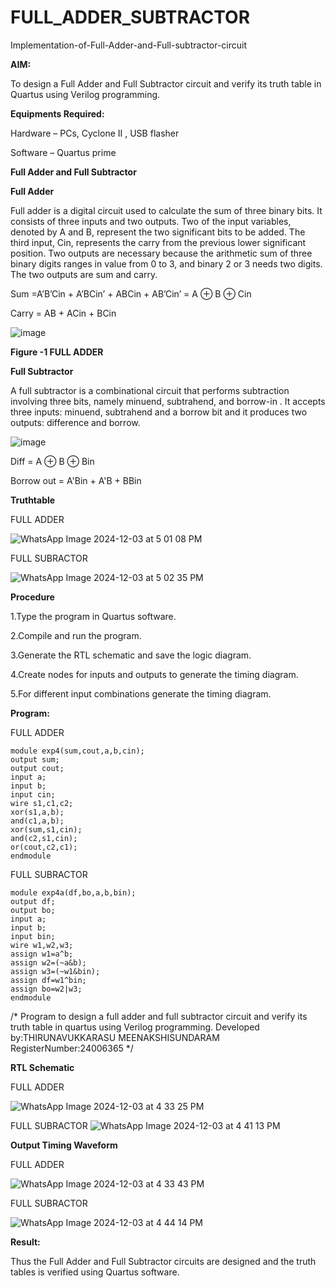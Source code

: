 # FULL_ADDER_SUBTRACTOR

Implementation-of-Full-Adder-and-Full-subtractor-circuit

**AIM:**

To design a Full Adder and Full Subtractor circuit and verify its truth table in Quartus using Verilog programming.

**Equipments Required:**

Hardware – PCs, Cyclone II , USB flasher

Software – Quartus prime

**Full Adder and Full Subtractor**

**Full Adder**

Full adder is a digital circuit used to calculate the sum of three binary bits. It consists of three inputs and two outputs. Two of the input variables, denoted by A and B, represent the two significant bits to be added. The third input, Cin, represents the carry from the previous lower significant position. Two outputs are necessary because the arithmetic sum of three binary digits ranges in value from 0 to 3, and binary 2 or 3 needs two digits. The two outputs are sum and carry.

Sum =A’B’Cin + A’BCin’ + ABCin + AB’Cin’ = A ⊕ B ⊕ Cin 

Carry = AB + ACin + BCin

![image](https://github.com/naavaneetha/FULL_ADDER_SUBTRACTOR/assets/154305477/0f30ba51-5ffb-4198-845f-18e054f675e7)

**Figure -1 FULL ADDER**

**Full Subtractor**

A full subtractor is a combinational circuit that performs subtraction involving three bits, namely minuend, subtrahend, and borrow-in . It accepts three inputs: minuend, subtrahend and a borrow bit and it produces two outputs: difference and borrow.

![image](https://github.com/naavaneetha/FULL_ADDER_SUBTRACTOR/assets/154305477/02b24f51-ab51-4304-9ad6-7b81ffc1ead5)

Diff = A ⊕ B ⊕ Bin 

Borrow out = A'Bin + A'B + BBin

**Truthtable**


FULL ADDER

![WhatsApp Image 2024-12-03 at 5 01 08 PM](https://github.com/user-attachments/assets/013d98f2-6c55-4f59-b012-3d814b014521)


FULL SUBRACTOR

![WhatsApp Image 2024-12-03 at 5 02 35 PM](https://github.com/user-attachments/assets/98e2e281-8030-45c7-a470-297972157dd4)


**Procedure**

1.Type the program in Quartus software.

2.Compile and run the program.

3.Generate the RTL schematic and save the logic diagram.

4.Create nodes for inputs and outputs to generate the timing diagram.

5.For different input combinations generate the timing diagram.


**Program:**

FULL ADDER 
```
module exp4(sum,cout,a,b,cin);
output sum;
output cout;
input a;
input b;
input cin;
wire s1,c1,c2;
xor(s1,a,b);
and(c1,a,b);
xor(sum,s1,cin);
and(c2,s1,cin);
or(cout,c2,c1);
endmodule
```

FULL SUBRACTOR
```
module exp4a(df,bo,a,b,bin);
output df;
output bo;
input a;
input b;
input bin;
wire w1,w2,w3;
assign w1=a^b;
assign w2=(~a&b);
assign w3=(~w1&bin);
assign df=w1^bin;
assign bo=w2|w3;
endmodule
```


/* Program to design a full adder and full subtractor circuit and verify its truth table in quartus using Verilog programming. 
Developed by:THIRUNAVUKKARASU MEENAKSHISUNDARAM 
RegisterNumber:24006365
*/

**RTL Schematic**

FULL ADDER 

![WhatsApp Image 2024-12-03 at 4 33 25 PM](https://github.com/user-attachments/assets/e8d04f1a-3477-4bf7-967d-377a523502ec)


FULL SUBRACTOR
![WhatsApp Image 2024-12-03 at 4 41 13 PM](https://github.com/user-attachments/assets/195a2d88-8771-4088-bf5e-2e0aab463fa0)


**Output Timing Waveform**

FULL ADDER

![WhatsApp Image 2024-12-03 at 4 33 43 PM](https://github.com/user-attachments/assets/8ddcd88b-cf7f-4e9b-a404-6babac518b6d)

FULL SUBRACTOR

![WhatsApp Image 2024-12-03 at 4 44 14 PM](https://github.com/user-attachments/assets/056b4368-3c85-4516-983c-9797db37bcb3)



**Result:**

Thus the Full Adder and Full Subtractor circuits are designed and the truth tables is verified using Quartus software.



